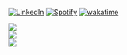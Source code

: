 [![LinkedIn](https://img.shields.io/badge/LinkedIn-%230077B5.svg?logo=linkedin&logoColor=white)](https://linkedin.com/in/baran-yanci)
[![Spotify](https://img.shields.io/badge/Spotify-%230077B5.svg?logo=spotify&color=darkgreen&logoColor=white)](https://open.spotify.com/user/11155761412?si=fc369bd119ed4266)
[![wakatime](https://wakatime.com/badge/user/585ddf4d-060a-442f-9115-c868df20fd37.svg)](https://wakatime.com/@585ddf4d-060a-442f-9115-c868df20fd37)

![](https://github-readme-stats.vercel.app/api?username=y4nci&theme=dark&hide_border=false&include_all_commits=false&count_private=true)<br/>
![](https://github-readme-streak-stats.herokuapp.com/?user=y4nci&theme=dark&hide_border=false)<br/>
![](https://github-readme-stats.vercel.app/api/top-langs/?username=y4nci&theme=dark&hide_border=false&include_all_commits=false&count_private=true&layout=compact)
